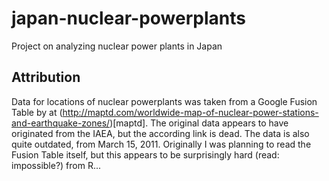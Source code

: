 # japan-nuclear-powerplants
Project on analyzing nuclear power plants in Japan

## Attribution
Data for locations of nuclear powerplants was taken from a Google Fusion Table by at (http://maptd.com/worldwide-map-of-nuclear-power-stations-and-earthquake-zones/)[maptd]. The original data appears to have originated from the IAEA, but the according link is dead. The data is also quite outdated, from March 15, 2011. Originally I was planning to read the Fusion Table itself, but this appears to be surprisingly hard (read: impossible?) from R...